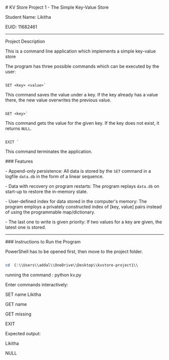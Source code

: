 \# KV Store Project 1 - The Simple Key-Value Store



Student Name: Likitha



EUID: 11682461



---



Project Description



This is a command line application which implements a simple key-value store



The program has three possible commands which can be executed by the user:



```

SET <key> <value>`  

```

This command saves the value under a key. If the key already has a value there, the new value overwrites the previous value. 



```

GET <key>`  

```

This command gets the value for the given key. If the key does not exist, it returns `NULL`.



```

EXIT `

```

This command terminates the application.  



\### Features



\- Append-only persistence: All data is stored by the `SET` command in a logfile `data.db` in the form of a linear sequence.



\- Data with recovery on program restarts: The program replays `data.db` on start-up to restore the in-memory state.  



\- User-defined index for data stored in the computer's memory: The program employs a privately constructed index of \[key, value] pairs instead of using the programmable map/dictionary.



\- The last one to write is given priority: If two values for a key are given, the latest one is stored.



---



\### Instructions to Run the Program



PowerShell has to be opened first, then move to the project folder.



```powershell

cd  C:\\Users\\addal\\OneDrive\\Desktop\\kvstore-project1\\

```

running the command : python kv.py





Enter commands interactively:





SET name Likitha

GET name

GET missing

EXIT

Expected output:



Likitha

NULL






